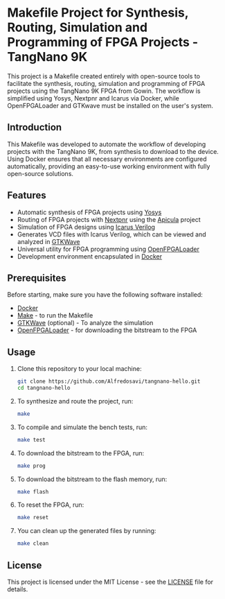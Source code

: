 # Makefile Project for Synthesis, Routing, Simulation and Programming of FPGA Projects - TangNano 9K

This project is a Makefile created entirely with open-source tools to facilitate the synthesis, routing, simulation and programming of FPGA projects using the TangNano 9K FPGA from Gowin. The workflow is simplified using Yosys, Nextpnr and Icarus via Docker, while OpenFPGALoader and GTKwave must be installed on the user's system.

## Introduction

This Makefile was developed to automate the workflow of developing projects with the TangNano 9K, from synthesis to download to the device. Using Docker ensures that all necessary environments are configured automatically, providing an easy-to-use working environment with fully open-source solutions.

## Features

- Automatic synthesis of FPGA projects using [Yosys](https://github.com/YosysHQ/yosys)
- Routing of FPGA projects with [Nextpnr](https://github.com/YosysHQ/nextpnr) using the [Apicula](https://github.com/YosysHQ/apicula) project
- Simulation of FPGA designs using [Icarus Verilog](https://steveicarus.github.io/iverilog/)
- Generates VCD files with Icarus Verilog, which can be viewed and analyzed in [GTKWave](https://github.com/gtkwave/gtkwave)
- Universal utility for FPGA programming using [OpenFPGALoader](https://github.com/trabucayre/openFPGALoader)
- Development environment encapsulated in [Docker](https://www.docker.com/get-started/)

## Prerequisites

Before starting, make sure you have the following software installed:

- [Docker](https://www.docker.com/get-started/)
- [Make](https://www.gnu.org/software/make/) - to run the Makefile
- [GTKWave](https://github.com/gtkwave/gtkwave) (optional) - To analyze the simulation
- [OpenFPGALoader](https://github.com/trabucayre/openFPGALoader) - for downloading the bitstream to the FPGA

## Usage

1. Clone this repository to your local machine:

    ```bash
    git clone https://github.com/Alfredosavi/tangnano-hello.git
    cd tangnano-hello
    ```

2. To synthesize and route the project, run:

    ```bash
    make
    ```

3. To compile and simulate the bench tests, run:

   ```bash
   make test
   ```

4. To download the bitstream to the FPGA, run:

    ```bash
    make prog
    ```

5. To download the bitstream to the flash memory, run:

    ```bash
    make flash
    ```

6. To reset the FPGA, run:

    ```bash
    make reset
    ```

7. You can clean up the generated files by running:

    ```bash
    make clean
    ```

## License

This project is licensed under the MIT License - see the [LICENSE](LICENSE) file for details.
